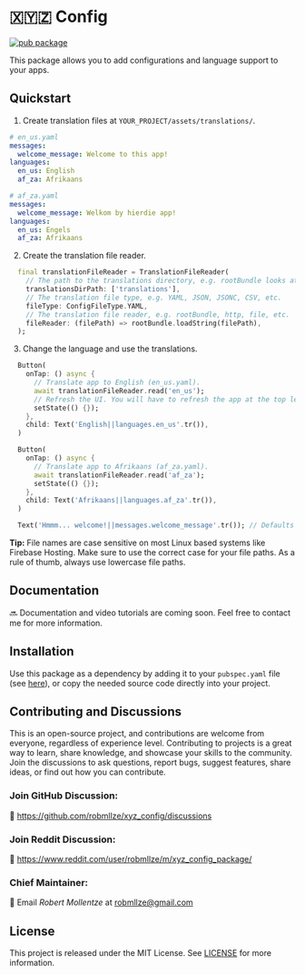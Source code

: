 # 🇽🇾🇿 Config

[![pub package](https://img.shields.io/pub/v/xyz_config.svg)](https://pub.dev/packages/xyz_config)

This package allows you to add configurations and language support to your apps.

## Quickstart

1. Create translation files at `YOUR_PROJECT/assets/translations/`.

```yaml
# en_us.yaml
messages:
  welcome_message: Welcome to this app!
languages:
  en_us: English
  af_za: Afrikaans
```

```yaml
# af_za.yaml
messages:
  welcome_message: Welkom by hierdie app!
languages:
  en_us: Engels
  af_za: Afrikaans
```

2. Create the translation file reader.

```dart
  final translationFileReader = TranslationFileReader(
    // The path to the translations directory, e.g. rootBundle looks at 'assets/translations'.
    translationsDirPath: ['translations'],
    // The translation file type, e.g. YAML, JSON, JSONC, CSV, etc.
    fileType: ConfigFileType.YAML,
    // The translation file reader, e.g. rootBundle, http, file, etc.
    fileReader: (filePath) => rootBundle.loadString(filePath),
  );
```

3. Change the language and use the translations.

```dart
  Button(
    onTap: () async {
      // Translate app to English (en_us.yaml).
      await translationFileReader.read('en_us');
      // Refresh the UI. You will have to refresh the app at the top level so that all widgets can update.
      setState(() {});
    },
    child: Text('English||languages.en_us'.tr()),
  )

  Button(
    onTap: () async {
      // Translate app to Afrikaans (af_za.yaml).
      await translationFileReader.read('af_za');
      setState(() {});
    },
    child: Text('Afrikaans||languages.af_za'.tr()),
  )

  Text('Hmmm... welcome!||messages.welcome_message'.tr()); // Defaults to "Hmmm... welcome!" if the translation at "messages.welcome_message" isn't found.
```

**Tip:** File names are case sensitive on most Linux based systems like Firebase Hosting. Make sure to use the correct case for your file paths. As a rule of thumb, always use lowercase file paths.

## Documentation

🔜 Documentation and video tutorials are coming soon. Feel free to contact me for more information.

## Installation

Use this package as a dependency by adding it to your `pubspec.yaml` file (see [here](https://pub.dev/packages/xyz_config/install)), or copy the needed source code directly into your project.

## Contributing and Discussions

This is an open-source project, and contributions are welcome from everyone, regardless of experience level. Contributing to projects is a great way to learn, share knowledge, and showcase your skills to the community. Join the discussions to ask questions, report bugs, suggest features, share ideas, or find out how you can contribute.

### Join GitHub Discussion:

💬 https://github.com/robmllze/xyz_config/discussions

### Join Reddit Discussion:

💬 https://www.reddit.com/user/robmllze/m/xyz_config_package/

### Chief Maintainer:

📧 Email _Robert Mollentze_ at robmllze@gmail.com

## License

This project is released under the MIT License. See [LICENSE](https://raw.githubusercontent.com/robmllze/xyz_config/main/LICENSE) for more information.
